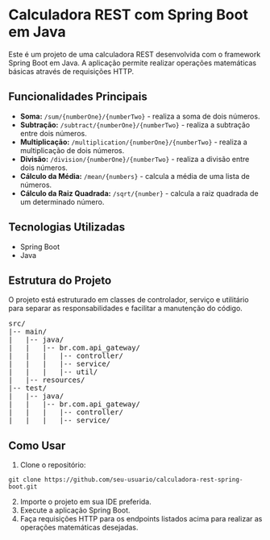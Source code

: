 <!DOCTYPE html>
<html lang="en">
<head>
    <meta charset="UTF-8">
    <meta name="viewport" content="width=device-width, initial-scale=1.0">
</head>
<body>

<h1>Calculadora REST com Spring Boot em Java</h1>

<p>Este é um projeto de uma calculadora REST desenvolvida com o framework Spring Boot em Java. A aplicação permite realizar operações matemáticas básicas através de requisições HTTP.</p>

<h2>Funcionalidades Principais</h2>

<ul>
    <li><strong>Soma:</strong> <code>/sum/{numberOne}/{numberTwo}</code> - realiza a soma de dois números.</li>
    <li><strong>Subtração:</strong> <code>/subtract/{numberOne}/{numberTwo}</code> - realiza a subtração entre dois números.</li>
    <li><strong>Multiplicação:</strong> <code>/multiplication/{numberOne}/{numberTwo}</code> - realiza a multiplicação de dois números.</li>
    <li><strong>Divisão:</strong> <code>/division/{numberOne}/{numberTwo}</code> - realiza a divisão entre dois números.</li>
    <li><strong>Cálculo da Média:</strong> <code>/mean/{numbers}</code> - calcula a média de uma lista de números.</li>
    <li><strong>Cálculo da Raiz Quadrada:</strong> <code>/sqrt/{number}</code> - calcula a raiz quadrada de um determinado número.</li>
</ul>

<h2>Tecnologias Utilizadas</h2>

<ul>
    <li>Spring Boot</li>
    <li>Java</li>
</ul>

<h2>Estrutura do Projeto</h2>

<p>O projeto está estruturado em classes de controlador, serviço e utilitário para separar as responsabilidades e facilitar a manutenção do código.</p>

<pre>
src/
|-- main/
|   |-- java/
|   |   |-- br.com.api_gateway/
|   |   |   |-- controller/
|   |   |   |-- service/
|   |   |   |-- util/
|   |-- resources/
|-- test/
|   |-- java/
|   |   |-- br.com.api_gateway/
|   |   |   |-- controller/
|   |   |   |-- service/
</pre>

<h2>Como Usar</h2>

<ol>
    <li>Clone o repositório:</li>
</ol>

<pre>
<code>git clone https://github.com/seu-usuario/calculadora-rest-spring-boot.git</code>
</pre>

<ol start="2">
    <li>Importe o projeto em sua IDE preferida.</li>
    <li>Execute a aplicação Spring Boot.</li>
    <li>Faça requisições HTTP para os endpoints listados acima para realizar as operações matemáticas desejadas.</li>
</ol>


</body>
</html>
